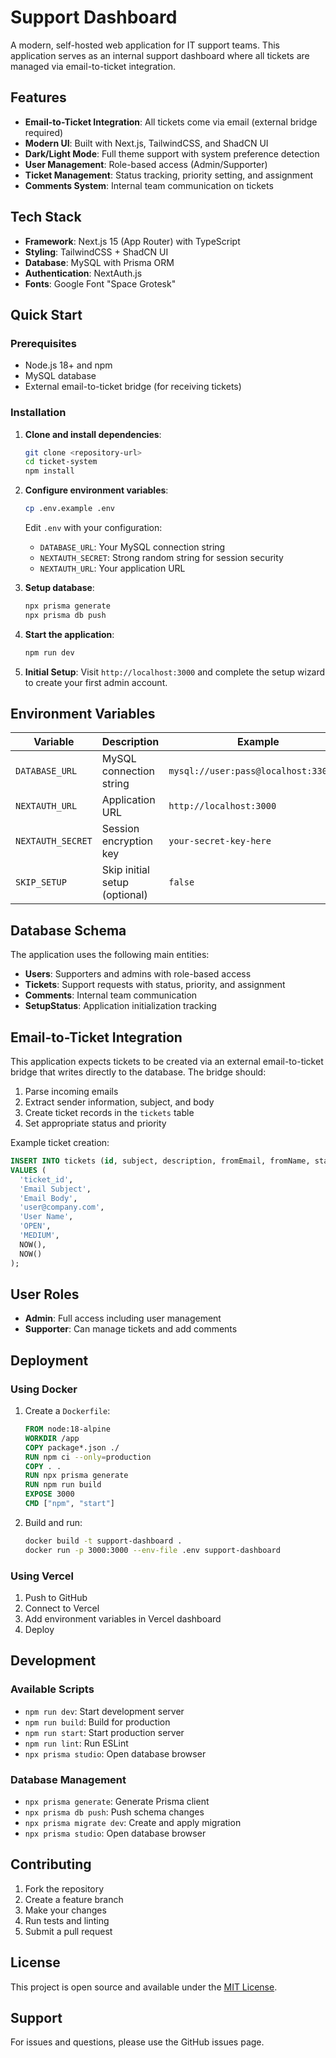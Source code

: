 # Support Dashboard

A modern, self-hosted web application for IT support teams. This application serves as an internal support dashboard where all tickets are managed via email-to-ticket integration.

## Features

- **Email-to-Ticket Integration**: All tickets come via email (external bridge required)
- **Modern UI**: Built with Next.js, TailwindCSS, and ShadCN UI
- **Dark/Light Mode**: Full theme support with system preference detection
- **User Management**: Role-based access (Admin/Supporter)
- **Ticket Management**: Status tracking, priority setting, and assignment
- **Comments System**: Internal team communication on tickets

## Tech Stack

- **Framework**: Next.js 15 (App Router) with TypeScript
- **Styling**: TailwindCSS + ShadCN UI
- **Database**: MySQL with Prisma ORM
- **Authentication**: NextAuth.js
- **Fonts**: Google Font "Space Grotesk"

## Quick Start

### Prerequisites

- Node.js 18+ and npm
- MySQL database
- External email-to-ticket bridge (for receiving tickets)

### Installation

1. **Clone and install dependencies**:
   ```bash
   git clone <repository-url>
   cd ticket-system
   npm install
   ```

2. **Configure environment variables**:
   ```bash
   cp .env.example .env
   ```
   
   Edit `.env` with your configuration:
   - `DATABASE_URL`: Your MySQL connection string
   - `NEXTAUTH_SECRET`: Strong random string for session security
   - `NEXTAUTH_URL`: Your application URL

3. **Setup database**:
   ```bash
   npx prisma generate
   npx prisma db push
   ```

4. **Start the application**:
   ```bash
   npm run dev
   ```

5. **Initial Setup**: 
   Visit `http://localhost:3000` and complete the setup wizard to create your first admin account.

## Environment Variables

| Variable | Description | Example |
|----------|-------------|---------|
| `DATABASE_URL` | MySQL connection string | `mysql://user:pass@localhost:3306/db` |
| `NEXTAUTH_URL` | Application URL | `http://localhost:3000` |
| `NEXTAUTH_SECRET` | Session encryption key | `your-secret-key-here` |
| `SKIP_SETUP` | Skip initial setup (optional) | `false` |

## Database Schema

The application uses the following main entities:

- **Users**: Supporters and admins with role-based access
- **Tickets**: Support requests with status, priority, and assignment
- **Comments**: Internal team communication
- **SetupStatus**: Application initialization tracking

## Email-to-Ticket Integration

This application expects tickets to be created via an external email-to-ticket bridge that writes directly to the database. The bridge should:

1. Parse incoming emails
2. Extract sender information, subject, and body
3. Create ticket records in the `tickets` table
4. Set appropriate status and priority

Example ticket creation:
```sql
INSERT INTO tickets (id, subject, description, fromEmail, fromName, status, priority, createdAt, updatedAt)
VALUES (
  'ticket_id', 
  'Email Subject', 
  'Email Body', 
  'user@company.com', 
  'User Name', 
  'OPEN', 
  'MEDIUM', 
  NOW(), 
  NOW()
);
```

## User Roles

- **Admin**: Full access including user management
- **Supporter**: Can manage tickets and add comments

## Deployment

### Using Docker

1. Create a `Dockerfile`:
   ```dockerfile
   FROM node:18-alpine
   WORKDIR /app
   COPY package*.json ./
   RUN npm ci --only=production
   COPY . .
   RUN npx prisma generate
   RUN npm run build
   EXPOSE 3000
   CMD ["npm", "start"]
   ```

2. Build and run:
   ```bash
   docker build -t support-dashboard .
   docker run -p 3000:3000 --env-file .env support-dashboard
   ```

### Using Vercel

1. Push to GitHub
2. Connect to Vercel
3. Add environment variables in Vercel dashboard
4. Deploy

## Development

### Available Scripts

- `npm run dev`: Start development server
- `npm run build`: Build for production
- `npm run start`: Start production server
- `npm run lint`: Run ESLint
- `npx prisma studio`: Open database browser

### Database Management

- `npx prisma generate`: Generate Prisma client
- `npx prisma db push`: Push schema changes
- `npx prisma migrate dev`: Create and apply migration
- `npx prisma studio`: Open database browser

## Contributing

1. Fork the repository
2. Create a feature branch
3. Make your changes
4. Run tests and linting
5. Submit a pull request

## License

This project is open source and available under the [MIT License](LICENSE).

## Support

For issues and questions, please use the GitHub issues page.
